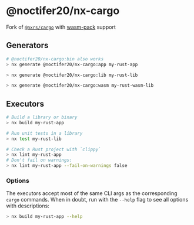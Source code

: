 # @noctifer20/nx-cargo

Fork of [`@nxrs/cargo`](https://github.com/nxrs/cargo) with [wasm-pack](https://rustwasm.github.io/wasm-pack/) support

## Generators

```sh
# @noctifer20/nx-cargo:bin also works
> nx generate @noctifer20/nx-cargo:app my-rust-app
```

```sh
> nx generate @noctifer20/nx-cargo:lib my-rust-lib
```

```sh
> nx generate @noctifer20/nx-cargo:wasm my-rust-wasm-lib
```

## Executors

```sh
# Build a library or binary
> nx build my-rust-app

# Run unit tests in a library
> nx test my-rust-lib

# Check a Rust project with `clippy`
> nx lint my-rust-app
# Don't fail on warnings:
> nx lint my-rust-app --fail-on-warnings false
```

### Options

The executors accept most of the same CLI args as the corresponding `cargo` commands. When in doubt, run with the `--help` flag to see all options with descriptions:

```sh
> nx build my-rust-app --help
```
